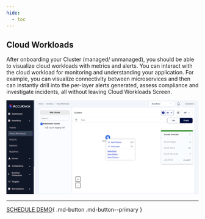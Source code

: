 ```yaml
---
hide:
  - toc
---
```

## **Cloud Workloads**

After onboarding your Cluster (managed/ unmanaged), you should be able to visualize cloud workloads with metrics and alerts. You can interact with the cloud workload for monitoring and understanding your application. For example, you can visualize connectivity between microservices and then can instantly drill into the per-layer alerts generated, assess compliance and investigate incidents, all without leaving Cloud Workloads Screen.

![](/saas/images/cloud-workloads.png)


- - - 
[SCHEDULE DEMO](https://www.accuknox.com/contact-us){ .md-button .md-button--primary }